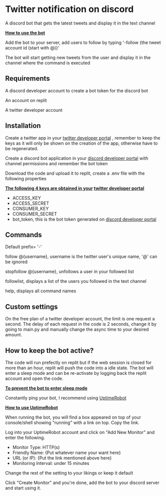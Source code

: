 # Twitter notification on discord
<p>A discord bot that gets the latest tweets and display it in the text channel</p>
<p><b><ins>How to use the bot</ins></b></p>
<p>Add the bot to your server, add users to follow by typing '-follow {the tweet account id (start with @)}'</p>
<p>The bot will start getting new tweets from the user and display it in the channel where the command is executed</p>

## Requirements
<p>A discord developer account to create a bot token for the discord bot</p>
<p>An account on replit</p>
<p>A twitter developer account</p>

## Installation
<p>Create a twitter app in your <a href='https://developers.twitter.com/'>twitter developer portal</a>
, remember to keep the keys as it will only be shown on the creation of the app, otherwise have to be regenerated.</p>
<p>Create a discord bot application in your <a href= 'https://discord.com/developers'>discord developer portal</a> with channel permissions and remember the bot token<p>
<p>Download the code and upload it to replit, create a .env file with the following properties</p>

<p><b><ins>The following 4 keys are obtained in your</ins> <a href='https://developers.twitter.com/'>twitter developer portal</a></b></p>
<ul>
<li>ACCESS_KEY</li>
<li>ACCESS_SECRET</li>
<li>CONSUMER_KEY</li>
<li>CONSUMER_SECRET</li>
<li>bot_token, this is the bot token generated on <a href= 'https://discord.com/developers'>discord developer portal</a></li>
</ul>

## Commands
<p>Default prefix= '-'</p>
<p>follow @{username}, username is the twitter user's unique name, '@' can be ignored</p>
<p>stopfollow @{username}, unfollows a user in your followed list</p>
<p>followlist, displays a list of the users you followed in the text channel</p>
<p>help, displays all command names<p>

## Custom settings
<p>On the free plan of a twitter developer account, the limit is one request a second. The delay of each request in the code is 2 seconds, change it by going to main.py and manually change the async time to your desired amount.</p>

## How to keep the bot active?
<p>The code will run prefectly on replit but if the web session is closed for more than an hour, replit will push the code into a idle state. The bot will enter a sleep mode and can be re-activate by logging back the replit account and open the code.</p>
<p><b><ins>To prevent the bot to enter sleep mode</ins></b></p>
<p>Constantly ping your bot, I recommend using <a href=https://uptimerobot.com/>UptimeRobot</a></p>
<p><b><ins>How to use UptimeRobot</ins></b></p>
<p>When running the bot, you will find a box appeared on top of your console/shell showing "running" with a link on top. Copy the link.</p>
<p>Log into your UptimeRobot account and click on "Add New Monitor" and enter the following.</p>
<ul>
<li>Monitor Type: HTTP(s)</li>
<li>Friendly Name: {Put whatever name your want here}</li>
<li>URL (or IP): {Put the link mentioned above here}</li>
<li>Monitoring Interval: under 15 minutes</li>
</ul>
<p>Change the rest of the setting to your likings or keep it default</p>
<p>Click "Create Monitor" and you're done, add the bot to your discord server and start using it.</p>
